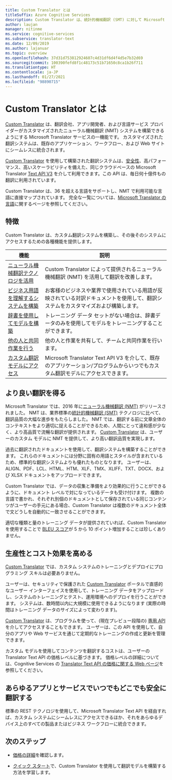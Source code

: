 ```yaml
---
title: Custom Translator とは
titleSuffix: Azure Cognitive Services
description: Custom Translator は、統計的機械翻訳 (SMT) に対して Microsoft Translator Hub が提供するのと同様の機能を提供しますが、ニューラル機械翻訳 (NMT) システム専用です。
author: laujan
manager: nitinme
ms.service: cognitive-services
ms.subservice: translator-text
ms.date: 12/09/2019
ms.author: lajanuar
ms.topic: overview
ms.openlocfilehash: 37d31d753812924607c4d31df6d4f4d5e7b32d69
ms.sourcegitcommit: 100390fefd8f1c48173c51b71650c8ca1b26f711
ms.translationtype: HT
ms.contentlocale: ja-JP
ms.lasthandoff: 01/27/2021
ms.locfileid: "98890715"
---
```

# <a name="what-is-custom-translator"></a>Custom Translator とは

[Custom Translator](https://portal.customtranslator.azure.ai) は、翻訳会社、アプリ開発者、および言語サービス プロバイダーがカスタマイズされたニューラル機械翻訳 (NMT) システムを構築できるようにする Microsoft Translator サービスの一機能です。 カスタマイズされた翻訳システムは、既存のアプリケーション、ワークフロー、および Web サイトにシームレスに統合されます。

[Custom Translator](https://portal.customtranslator.azure.ai) を使用して構築された翻訳システムは、[安全性](https://cognitive.uservoice.com/knowledgebase/articles/1147537-api-and-customization-confidentiality)、高パフォーマンス、高いスケーラビリティを備えた、同じクラウドベースの Microsoft Translator [Text API V3](../reference/v3-0-translate.md?tabs=curl) を介して利用できます。この API は、毎日何十億件もの翻訳に利用されています。

Custom Translator は、36 を超える言語をサポートし、NMT で利用可能な言語に直接マップされています。 完全な一覧については、[Microsoft Translator の言語](../language-support.md#customization)に関するページを参照してください。

## <a name="features"></a>特徴

Custom Translator は、カスタム翻訳システムを構築し、その後そのシステムにアクセスするための各種機能を提供します。

|機能  |説明  |
|---------|---------|
|[ニューラル機械翻訳テクノロジを活用](https://www.microsoft.com/translator/blog/2016/11/15/microsoft-translator-launching-neural-network-based-translations-for-all-its-speech-languages/)     |  Custom Translator によって提供されるニューラル機械翻訳 (NMT) を活用して翻訳を改善します。       |
|[ビジネス用語を理解するシステムを構築](what-are-parallel-documents.md)     |  お客様のビジネスや業界で使用されている用語が反映されている対訳ドキュメントを使用して、翻訳システムをカスタマイズおよび構築します。       |
|[辞書を使用してモデルを構築](what-is-dictionary.md)     |   トレーニング データ セットがない場合は、辞書データのみを使用してモデルをトレーニングすることができます。       |
|[他の人と共同作業を行う](how-to-manage-settings.md#share-your-workspace)     |   他の人と作業を共有して、チームと共同作業を行います。     |
|[カスタム翻訳モデルにアクセス](../reference/v3-0-translate.md?tabs=curl)     |  Microsoft Translator Text API V3 を介して、既存のアプリケーション/プログラムからいつでもカスタム翻訳モデルにアクセスできます。       |

## <a name="get-better-translations"></a>より良い翻訳を得る

Microsoft Translator では、2016 年に[ニューラル機械翻訳 (NMT)](https://www.microsoft.com/translator/blog/2016/11/15/microsoft-translator-launching-neural-network-based-translations-for-all-its-speech-languages/) がリリースされました。 NMT は、業界標準の[統計的機械翻訳 (SMT)](https://en.wikipedia.org/wiki/Statistical_machine_translation) テクノロジに比べて、翻訳品質の大幅な進歩をもたらしました。 NMT では、翻訳する前に文章全体のコンテキストをより適切に捉えることができるため、人間にとって違和感が少なく、より高品質で流暢な翻訳が提供されます。 [Custom Translator](https://portal.customtranslator.azure.ai) は、ユーザーのカスタム モデルに NMT を提供して、より高い翻訳品質を実現します。

過去に翻訳されたドキュメントを使用して、翻訳システムを構築することができます。 これらのドキュメントには分野に固有の用語とスタイルが含まれているため、標準的な翻訳システムよりも優れたものとなります。 ユーザーは、ALIGN、PDF、LCL、HTML、HTM、XLF、TMX、XLIFF、TXT、DOCX、および XLSX ドキュメントをアップロードできます。

Custom Translator では、データの収集と準備をより効果的に行うことができるように、ドキュメント レベルで対になっているデータも受け付けます。 複数の言語で書かれ、それぞれ別個のドキュメントとして保存されている同じコンテンツがユーザーの手元にある場合、Custom Translator は複数のドキュメント全体で文どうしを自動的に一致させることができます。

適切な種類と量のトレーニング データが提供されていれば、Custom Translator を使用することで [BLEU スコア](what-is-bleu-score.md)が 5 から 10 ポイント増加することは珍しくありません。

## <a name="be-productive-and-cost-effective"></a>生産性とコスト効果を高める

[Custom Translator](https://portal.customtranslator.azure.ai) では、カスタム システムのトレーニングとデプロイにプログラミング スキルは必要ありません。

ユーザーは、セキュリティで保護された [Custom Translator](https://portal.customtranslator.azure.ai) ポータルで直感的なユーザー インターフェイスを使用して、トレーニング データをアップロードし、システムのトレーニングとテスト、運用環境へのデプロイを行うことができます。 システムは、数時間以内に大規模に使用できるようになります (実際の時間はトレーニング データのサイズによって変わります)。

[Custom Translator](https://portal.customtranslator.azure.ai) は、プログラムを使って、(現在プレビュー段階の) [専用 API](https://custom-api.cognitive.microsofttranslator.com/swagger/) を介してアクセスすることもできます。 ユーザーは、この API を使用して、自分のアプリや Web サービスを通じて定期的なトレーニングの作成と更新を管理できます。

カスタム モデルを使用してコンテンツを翻訳するコストは、ユーザーの Translator Text API の価格レベルに基づきます。 価格レベルの詳細については、Cognitive Services の [Translator Text API の価格に関する Web ページ](https://azure.microsoft.com/pricing/details/cognitive-services/translator-text-api/)を参照してください。

## <a name="securely-translate-anytime-anywhere-on-all-your-apps-and-services"></a>あらゆるアプリとサービスでいつでもどこでも安全に翻訳する

標準の REST テクノロジを使用して、Microsoft Translator Text API を経由すれば、カスタム システムにシームレスにアクセスできるほか、それをあらゆるデバイス上のすべての製品またはビジネス ワークフローに統合できます。

## <a name="next-steps"></a>次のステップ

- [価格の詳細](https://azure.microsoft.com/pricing/details/cognitive-services/translator-text-api/)を確認します。

- [クイック スタート](quickstart-build-deploy-custom-model.md)で、Custom Translator を使用して翻訳モデルを構築する方法を学習します。
